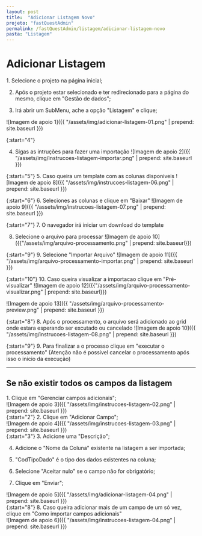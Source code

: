 ```yaml
---
layout: post
title:  "Adicionar Listagem Novo"
projeto: "fastQuestAdmin"
permalink: /fastQuestAdmin/listagem/adicionar-listagem-novo
pasta: "Listagem"
---
```

# Adicionar Listagem

<div class="row" markdown="1">
<div class="6u 12u$(small)" markdown="1">
1. Selecione o projeto na página inicial;

2. Após o projeto estar selecionado e ter redirecionado para a página do mesmo, clique em "Gestão de dados";

3. Irá abrir um SubMenu, ache a opção "Listagem" e clique;
</div>
<div class="6u 12u$(small)" markdown="1">
![Imagem de apoio 1]({{ "/assets/img/adicionar-listagem-01.png" | prepend: site.baseurl }})
</div>                               
</div>

{:start="4"}

4. Sigas as intruções para fazer uma importação 
![Imagem de apoio 2]({{ "/assets/img/instrucoes-listagem-importar.png" | prepend: site.baseurl }})

{:start="5"}
5. Caso queira um template com as colunas disponiveis
![Imagem de apoio 8]({{ "/assets/img/instrucoes-listagem-06.png" | prepend: site.baseurl }})

{:start="6"}
6. Seleciones as colunas  e clique em "Baixar"
![Imagem de apoio 9]({{ "/assets/img/instrucoes-listagem-07.png" | prepend: site.baseurl }})

{:start="7"}
7. O navegador irá iniciar um download do template

8. Selecione o arquivo para processar
![Imagem de apoio 10]({{"/assets/img/arquivo-processamento.png" | prepend: site.baseurl}})

{:start="9"}
9. Selecione "Importar Arquivo"
![Imagem de apoio 11]({{ "/assets/img/arquivo-processamento-importar.png" | prepend: site.baseurl }})

{:start="10"}
10. Caso queira visualizar a importacao clique em "Pré-visualizar"
![Imagem de apoio 12]({{"/assets/img/arquivo-processamento-visualizar.png" | prepend: site.baseurl}})

![Imagem de apoio 13]({{ "/assets/img/arquivo-processamento-preview.png" | prepend: site.baseurl }})


{:start="8"}
8. Após o processamento, o arquivo será adicionado ao grid onde estara esperando ser excutado ou cancelado
![Imagem de apoio 10]({{ "/assets/img/instrucoes-listagem-08.png" | prepend: site.baseurl }})

{:start="9"}
9. Para finalizar a o processo clique em "executar o processamento" (Atenção não é possivel cancelar o processamento após isso o inicio da execução)

---

## Se não existir todos os campos da listagem

<div class="row" markdown="1">
<div class="6u 12u$(small)" markdown="1">
1. Clique em "Gerenciar campos adicionais";
</div>
<div class="6u 12u$(small)" markdown="1">
![Imagem de apoio 3]({{ "/assets/img/instrucoes-listagem-02.png" | prepend: site.baseurl }})
</div>                               
</div>


<div class="row" markdown="1">
<div class="6u 12u$(small)" markdown="1">
{:start="2"}
2. Clique em "Adicionar Campo";
</div>
<div class="6u 12u$(small)" markdown="1">
![Imagem de apoio 4]({{ "/assets/img/instrucoes-listagem-03.png" | prepend: site.baseurl }})
</div>
</div>

<div class="row" markdown="1">
<div class="6u 12u$(small)" markdown="1">
{:start="3"}
3. Adicione uma "Descrição";

4. Adicione o "Nome da Coluna" existente na listagem a ser importada;

5. "CodTipoDado" é o tipo dos dados existentes na coluna;

6. Selecione "Aceitar nulo" se o campo não for obrigatório;

7. Clique em "Enviar";
</div>
<div class="6u 12u$(small)" markdown="1">
![Imagem de apoio 5]({{ "/assets/img/adicionar-listagem-04.png" | prepend: site.baseurl }})
</div>
</div>

<div class="row" markdown="1">
<div class="6u 12u$(small)" markdown="1">
{:start="8"}
8. Caso queira adicionar mais de um campo de um só vez, clique em "Como importar campos adicionais"
</div>
<div class="6u 12u$(small)" markdown="1">
![Imagem de apoio 6]({{ "/assets/img/instrucoes-listagem-04.png" | prepend: site.baseurl }})
</div>
</div>
